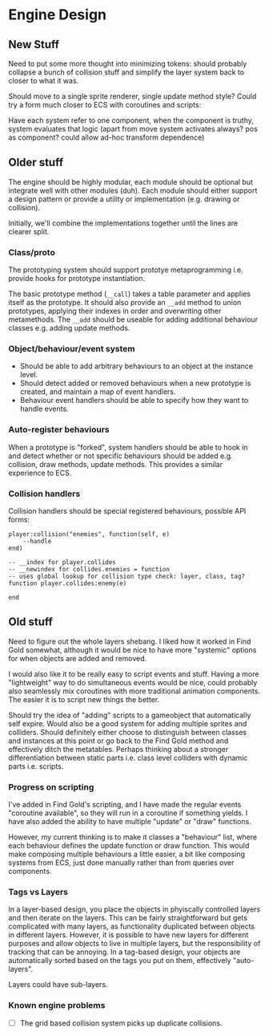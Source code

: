 # Engine Design

## New Stuff

Need to put some more thought into minimizing tokens: should probably collapse a bunch of collision stuff and simplify the layer system back to closer to what it was.

Should move to a single sprite renderer, single update method style? Could try a form much closer to ECS with coroutines and scripts:

Have each system refer to one component, when the component is truthy, system evaluates that logic (apart from move system activates always? pos as component? could allow ad-hoc transform dependence)



## Older stuff

The engine should be highly modular, each module should be optional but integrate well with other modules (duh). Each module should either support a design pattern or provide a utility or implementation (e.g. drawing or collision).

Initially, we'll combine the implementations together until the lines are clearer split.

### Class/proto

The prototyping system should support prototye metaprogramming i.e. provide hooks for prototype instantiation.

The basic prototype method (`__call`) takes a table parameter and applies itself as the prototype. It should also provide an `__add` method to union prototypes, applying their indexes in order and overwriting other metamethods. The `__add` should be useable for adding additional behaviour classes e.g. adding update methods.

### Object/behaviour/event system

* Should be able to add arbitrary behaviours to an object at the instance level.
* Should detect added or removed behaviours when a new prototype is created, and maintain a map of event handlers.
* Behaviour event handlers should be able to specify how they want to handle events.

### Auto-register behaviours

When a prototype is "forked", system handlers should be able to hook in and detect whether or not specific behaviours should be added e.g. collision, draw methods, update methods. This provides a similar experience to ECS.

### Collision handlers

Collision handlers should be special registered behaviours, possible API forms:

```
player:collision("enemies", function(self, e)
    --handle
end)

-- __index for player.collides
-- __newindex for collides.enemies = function
-- uses global lookup for collision type check: layer, class, tag?
function player.collides:enemy(e)

end
```

## Old stuff

Need to figure out the whole layers shebang. I liked how it worked in Find Gold somewhat, although it would be nice to have more "systemic" options for when objects are added and removed.

I would also like it to be really easy to script events and stuff. Having a more "lightweight" way to do simultaneous events would be nice, could probably also seamlessly mix coroutines with more traditional animation components. The easier it is to script new things the better.

Should try the idea of "adding" scripts to a gameobject that automatically self expire. Would also be a good system for adding multiple sprites and colliders. Should definitely either choose to distinguish between classes and instances at this point or go back to the Find Gold method and effectively ditch the metatables. Perhaps thinking about a stronger differentiation between static parts i.e. class level colliders with dynamic parts i.e. scripts.

### Progress on scripting

I've added in Find Gold's scripting, and I have made the regular events "coroutine available", so they will run in a coroutine if something yields. I have also added the ability to have multiple "update" or "draw" functions.

However, my current thinking is to make it classes a "behaviour" list, where each behaviour defines the update function or draw function. This would make composing multiple behaviours a little easier, a bit like composing systems from ECS, just done manually rather than from queries over components.

### Tags vs Layers
In a layer-based design, you place the objects in phyiscally controlled layers and then iterate on the layers. This can be fairly straightforward but gets complicated with many layers, as functionality duplicated between objects in different layers. However, it is possible to have new layers for different purposes and allow objects to live in multiple layers, but the responsibility of tracking that can be annoying. In a tag-based design, your objects are automatically sorted based on the tags you put on them, effectively "auto-layers".

Layers could have sub-layers.

### Known engine problems

- [ ] The grid based collision system picks up duplicate collisions.
